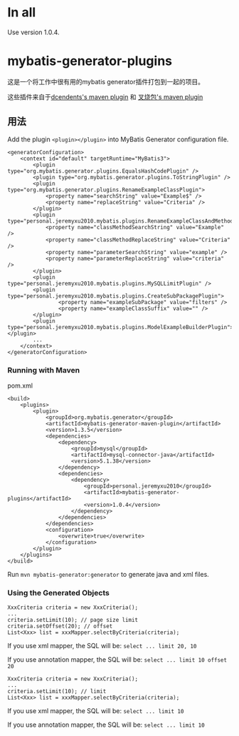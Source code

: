 # In all

Use version 1.0.4.

# mybatis-generator-plugins
这是一个将工作中很有用的mybatis generator插件打包到一起的项目。

这些插件来自于[dcendents's maven plugin](https://github.com/dcendents/mybatis-generator-plugins) 和 [叉烧包's maven plugin](https://github.com/wucao/mybatis-generator-limit-plugin)

## 用法

Add the plugin `<plugin></plugin>` into MyBatis Generator configuration file.

```
<generatorConfiguration>
    <context id="default" targetRuntime="MyBatis3">
    	<plugin type="org.mybatis.generator.plugins.EqualsHashCodePlugin" />
		<plugin type="org.mybatis.generator.plugins.ToStringPlugin" />
		<plugin type="org.mybatis.generator.plugins.RenameExampleClassPlugin">
			<property name="searchString" value="Example$" />
			<property name="replaceString" value="Criteria" />
		</plugin>
		<plugin type="personal.jeremyxu2010.mybatis.plugins.RenameExampleClassAndMethodsPlugin">
			<property name="classMethodSearchString" value="Example" />
			<property name="classMethodReplaceString" value="Criteria" />
			<property name="parameterSearchString" value="example" />
			<property name="parameterReplaceString" value="criteria" />
		</plugin>
		<plugin type="personal.jeremyxu2010.mybatis.plugins.MySQLLimitPlugin" />
		<plugin type="personal.jeremyxu2010.mybatis.plugins.CreateSubPackagePlugin">
                <property name="exampleSubPackage" value="filters" />
                <property name="exampleClassSuffix" value="" />
		</plugin>
		<plugin type="personal.jeremyxu2010.mybatis.plugins.ModelExampleBuilderPlugin"></plugin>
    	...
    </context>
</generatorConfiguration>
```

### Running with Maven

pom.xml


```
<build>
	<plugins>
		<plugin>
			<groupId>org.mybatis.generator</groupId>
			<artifactId>mybatis-generator-maven-plugin</artifactId>
			<version>1.3.5</version>
			<dependencies>
				<dependency>
					<groupId>mysql</groupId>
					<artifactId>mysql-connector-java</artifactId>
					<version>5.1.38</version>
				</dependency>
				<dependencies>
					<dependency>
						<groupId>personal.jeremyxu2010</groupId>
						<artifactId>mybatis-generator-plugins</artifactId>
						<version>1.0.4</version>
					</dependency>
				</dependencies>
			</dependencies>
			<configuration>
				<overwrite>true</overwrite>
			</configuration>
		</plugin>
	</plugins>
</build>
```

Run `mvn mybatis-generator:generator` to generate java and xml files.

### Using the Generated Objects

```
XxxCriteria criteria = new XxxCriteria();
...
criteria.setLimit(10); // page size limit
criteria.setOffset(20); // offset
List<Xxx> list = xxxMapper.selectByCriteria(criteria);
```

If you use xml mapper, the SQL will be:
`select ... limit 20, 10`

If you use annotation mapper, the SQL will be:
`select ... limit 10 offset 20`


```
XxxCriteria criteria = new XxxCriteria();
...
criteria.setLimit(10); // limit
List<Xxx> list = xxxMapper.selectByCriteria(criteria);
```
If you use xml mapper, the SQL will be:
`select ... limit 10`

If you use annotation mapper, the SQL will be:
`select ... limit 10`
